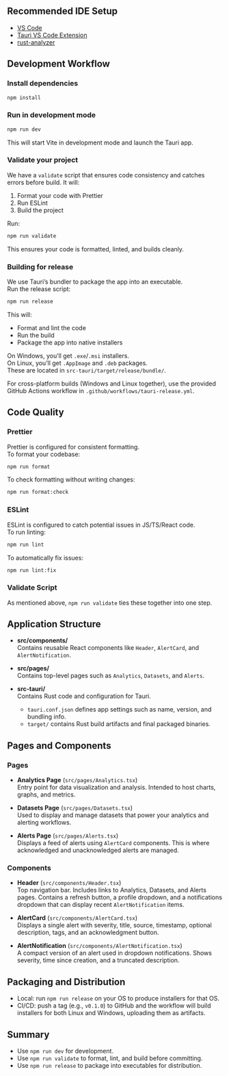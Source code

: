 ## Recommended IDE Setup

- [VS Code](https://code.visualstudio.com/)
- [Tauri VS Code Extension](https://marketplace.visualstudio.com/items?itemName=tauri-apps.tauri-vscode)
- [rust-analyzer](https://marketplace.visualstudio.com/items?itemName=rust-lang.rust-analyzer)

## Development Workflow

### Install dependencies

```bash
npm install
```

### Run in development mode

```bash
npm run dev
```

This will start Vite in development mode and launch the Tauri app.

### Validate your project

We have a `validate` script that ensures code consistency and catches errors before build. It will:

1. Format your code with Prettier
2. Run ESLint
3. Build the project

Run:

```bash
npm run validate
```

This ensures your code is formatted, linted, and builds cleanly.

### Building for release

We use Tauri’s bundler to package the app into an executable.  
Run the release script:

```bash
npm run release
```

This will:

- Format and lint the code
- Run the build
- Package the app into native installers

On Windows, you’ll get `.exe`/`.msi` installers.  
On Linux, you’ll get `.AppImage` and `.deb` packages.  
These are located in `src-tauri/target/release/bundle/`.

For cross-platform builds (Windows and Linux together), use the provided GitHub Actions workflow in `.github/workflows/tauri-release.yml`.

## Code Quality

### Prettier

Prettier is configured for consistent formatting.  
To format your codebase:

```bash
npm run format
```

To check formatting without writing changes:

```bash
npm run format:check
```

### ESLint

ESLint is configured to catch potential issues in JS/TS/React code.  
To run linting:

```bash
npm run lint
```

To automatically fix issues:

```bash
npm run lint:fix
```

### Validate Script

As mentioned above, `npm run validate` ties these together into one step.

## Application Structure

- **src/components/**  
  Contains reusable React components like `Header`, `AlertCard`, and `AlertNotification`.

- **src/pages/**  
  Contains top-level pages such as `Analytics`, `Datasets`, and `Alerts`.

- **src-tauri/**  
  Contains Rust code and configuration for Tauri.
    - `tauri.conf.json` defines app settings such as name, version, and bundling info.
    - `target/` contains Rust build artifacts and final packaged binaries.

## Pages and Components

### Pages

- **Analytics Page** (`src/pages/Analytics.tsx`)  
  Entry point for data visualization and analysis. Intended to host charts, graphs, and metrics.

- **Datasets Page** (`src/pages/Datasets.tsx`)  
  Used to display and manage datasets that power your analytics and alerting workflows.

- **Alerts Page** (`src/pages/Alerts.tsx`)  
  Displays a feed of alerts using `AlertCard` components. This is where acknowledged and unacknowledged alerts are managed.

### Components

- **Header** (`src/components/Header.tsx`)  
  Top navigation bar. Includes links to Analytics, Datasets, and Alerts pages. Contains a refresh button, a profile dropdown, and a notifications dropdown that can display recent `AlertNotification` items.

- **AlertCard** (`src/components/AlertCard.tsx`)  
  Displays a single alert with severity, title, source, timestamp, optional description, tags, and an acknowledgment button.

- **AlertNotification** (`src/components/AlertNotification.tsx`)  
  A compact version of an alert used in dropdown notifications. Shows severity, time since creation, and a truncated description.

## Packaging and Distribution

- Local: run `npm run release` on your OS to produce installers for that OS.
- CI/CD: push a tag (e.g., `v0.1.0`) to GitHub and the workflow will build installers for both Linux and Windows, uploading them as artifacts.

## Summary

- Use `npm run dev` for development.
- Use `npm run validate` to format, lint, and build before committing.
- Use `npm run release` to package into executables for distribution.
